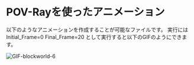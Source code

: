 # POV-Rayを使ったアニメーション

以下のようなアニメーションを作成することが可能なファイルです。
実行には Initial_Frame=0 Final_Frame=20 として実行すると以下のGIFのようにできます。

![GIF-blockworld-6](https://github.com/takagiyuusuke/POV-Ray_sample/assets/142160956/b906d4a9-0b16-401d-b43a-8cb72055e2bc)
